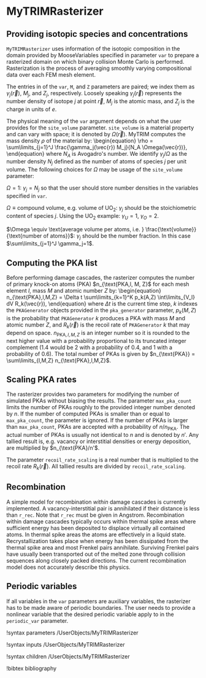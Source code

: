 # MyTRIMRasterizer

## Providing isotopic species and concentrations

`MyTRIMRasterizer` uses information of the isotopic composition in the domain
provided by MooseVariables specified in parameter `var` to prepare a rasterized
domain on which binary collision Monte Carlo is performed. Rasterization is the
process of averaging smoothly varying compositional data over each FEM mesh element.

The entries in of the `var`, `M`, and `Z` parameters are paired; we index them as $\gamma_j(\vec{r})$, $M_j$, and $Z_j$, respectively.
Loosely speaking $\gamma_j(\vec{r})$ represents the number density of isotope $j$ at point $\vec{r}$, $M_j$ is the atomic mass, and
$Z_j$ is the charge in units of $e$.

The physical meaning of the `var` argument depends on what the user provides for the
`site_volume` parameter. `site_volume` is a material property and can vary with space;
it is denoted by $\Omega(\vec{r})$. MyTRIM computes the mass density $\rho$ of the material by:
\begin{equation}
  \rho = \sum\limits_{j=1}^J \frac{\gamma_j(\vec{r}) M_j}{N_A \Omega(\vec{r})},
\end{equation}
where $N_A$ is Avogadro's number. We identify $\gamma_j / \Omega$ as the number density $N_j$ defined
as the number of atoms of species $j$ per unit volume. The following choices for $\Omega$ may be usage
of the `site_volume` parameter:

$\Omega = 1$: $\gamma_j = N_j$ so that the user should store number densities in the variables specified
  in `var`.

$\Omega \equiv \text{compound volume, e.g. volume of UO}_2$: $\gamma_j$ should be the stoichiometric content of species $j$. Using the $\text{UO}_2$ example:
$\gamma_U = 1$, $\gamma_O=2$.

$\Omega \equiv \text{average volume per atoms, i.e. } \frac{\text{volume}}{\text{number of atoms}}$: $\gamma_j$ should be the number fraction. In this case $\sum\limits_{j=1}^J \gamma_j=1$.

## Computing the PKA list

Before performing damage cascades, the rasterizer computes the number of primary knock-on atoms (PKA) $n_{\text{PKA,l, M, Z}$ for each mesh element $l$, mass $M$ and atomic number $Z$ by:
\begin{equation}
 n_{\text{PKA},l,M,Z} = \Delta t \sum\limits_{k=1}^K  p_k(A,Z) \int\limits_{V_l} dV R_k(\vec{r}),
\end{equation}
where $\Delta t$ is the current time step, $k$ indexes the `PKAGenerator` objects provided in the `pka_generator` parameter, $p_k(M,Z)$ is the probability
that `PKAGenerator` $k$ produces a PKA with mass $M$ and atomic number $Z$, and $R_k(\vec{r})$ is the recoil rate of `PKAGenerator` $k$ that may depend on space.
$n_{\text{PKA},l,M,Z}$ is an integer number so it is rounded to the next higher value with a probability proportional to its truncated integer complement ($1.4$ would be $2$ with a probability of $0.4$, and $1$ with a probability of $0.6$).
The total number of PKAs is given by $n_{\text{PKA}} = \sum\limits_{l,M,Z} n_{\text{PKA},l,M,Z}$.

## Scaling PKA rates

The rasterizer provides two parameters for modifying the number of simulated PKAs without biasing the results. The parameter `max_pka_count`
limits the number of PKAs roughly to the provided integer number denoted by $n$. If the number of computed PKAs is smaller than or equal to `max_pka_count`, the parameter is ignored. If the
number of PKAs is larger than `max_pka_count`, PKAs are accepted with a probability of $n/n_{\text{PKA}}$. The actual number of PKAs is usually not identical to $n$ and is denoted by $n'$.
Any tallied result is, e.g. vacancy or interstitial densities or energy deposition, are multiplied by $n_{\text{PKA}/n'$.

The parameter `recoil_rate_scaling` is a real number that is multiplied to the recoil rate $R_k(\vec{r})$. All tallied results are divided by `recoil_rate_scaling`.

## Recombination

A simple model for recombination *within* damage cascades is currently implemented. A vacancy-interstitial pair is annihilated if their distance
is less than `r_rec`. Note that `r_rec` must be given in Angstrom. Recombination within damage cascades typically occurs within thermal spike areas
where sufficient energy has been deposited to displace virtually all contained atoms. In thermal spike areas the atoms are effectively in a liquid state.
Recrystallization takes place when energy has been dissipated from the thermal spike area and most Frenkel pairs annihilate. Surviving Frenkel pairs
have usually been transported out of the melted zone through collision sequences along closely packed directions. The current recombination model
does not accurately describe this physics.

## Periodic variables

If all variables in the `var` parameters are auxiliary variables, the rasterizer has to be made
aware of periodic boundaries. The user needs to provide a nonlinear variable that the desired periodic
variable apply to in the `periodic_var` parameter.

!syntax parameters /UserObjects/MyTRIMRasterizer

!syntax inputs /UserObjects/MyTRIMRasterizer

!syntax children /UserObjects/MyTRIMRasterizer

!bibtex bibliography
